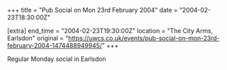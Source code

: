 +++
title = "Pub Social on Mon 23rd February 2004"
date = "2004-02-23T18:30:00Z"

[extra]
end_time = "2004-02-23T19:30:00Z"
location = "The City Arms, Earlsdon"
original = "https://uwcs.co.uk/events/pub-social-on-mon-23rd-february-2004-1474488949945/"
+++

Regular Monday social in Earlsdon


